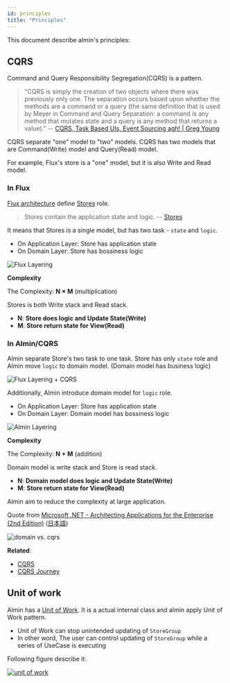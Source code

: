 ```yaml
---
id: principles
title: "Principles"
---
```


This document describe almin's principles:

## CQRS

Command and Query Responsibility Segregation(CQRS) is a pattern.

> "CQRS is simply the creation of two objects where there was previously only one. The separation occurs based upon whether the methods are a command or a query (the same definition that is used by Meyer in Command and Query Separation: a command is any method that mutates state and a query is any method that returns a value)."
> -- [CQRS, Task Based UIs, Event Sourcing agh! | Greg Young](http://codebetter.com/gregyoung/2010/02/16/cqrs-task-based-uis-event-sourcing-agh/ "CQRS, Task Based UIs, Event Sourcing agh! | Greg Young")

CQRS separate "one" model to "two" models.
CQRS has two models that are Command(Write) model and Query(Read) model.

For example, Flux's store is a "one" model, but it is also Write and Read model. 

### In Flux

[Flux architecture](https://facebook.github.io/flux/ "Flux") define [Stores](https://facebook.github.io/flux/docs/in-depth-overview.html#stores "Stores") role.

> Stores contain the application state and logic. 
> -- [Stores](https://facebook.github.io/flux/docs/in-depth-overview.html#stores "Stores")

It means that Stores is a single model, but has two task - `state` and `logic`.

- On Application Layer: Store has application state
- On Domain Layer: Store has bossiness logic

![Flux Layering](/docs/assets/flux-layer.png)

**Complexity**

The Complexity: **N × M** (multiplication)

Stores is both Write stack and Read stack.

- **N**: **Store does logic and Update State(Write)**
- **M**: **Store return state for View(Read)**

### In Almin/CQRS

Almin separate Store's two task to one task.
Store has only `state` role and Almin move `logic` to domain model.
(Domain model has business logic)

![Flux Layering + CQRS](/docs/assets/flux-layer-cqrs.png)

Additionally, Almin introduce domain model for `logic` role.

- On Application Layer: Store has application state
- On Domain Layer: Domain model has bossiness logic

![Almin Layering](/docs/assets/almin-layer.png)

**Complexity**

The Complexity: **N + M** (addition)

Domain model is write stack and Store is read stack.

- **N**: **Domain model does logic and Update State(Write)**
- **M**: **Store return state for View(Read)**

Almin aim to reduce the complexity at large application.

<!-- textlint-disable -->

Quote from [Microsoft .NET - Architecting Applications for the Enterprise (2nd Edition)](https://www.amazon.com/dp/0735685355/ "Microsoft .NET - Architecting Applications for the Enterprise (2nd Edition)") ([日本語](https://www.amazon.co.jp/dp/B00ZQZ8JNE/))

<!-- textlint-enable -->

![domain vs. cqrs](/docs/assets/domain-cqrs.png)

**Related**:

- [CQRS](https://martinfowler.com/bliki/CQRS.html "CQRS")
- [CQRS Journey](https://msdn.microsoft.com/library/jj554200.aspx "CQRS Journey")

## Unit of work

Almin has a [Unit of Work](https://martinfowler.com/eaaCatalog/unitOfWork.html "Unit of Work").
It is a actual internal class and almin apply Unit of Work pattern.

- Unit of Work can stop unintended updating of `StoreGroup`
- In other word, The user can control updating of `StoreGroup` while a series of UseCase is executing 

Following figure describe it:

[![unit of work](/docs/assets/almin-unit-of-work.png)][unit-of-work]

[unit-of-work]: http://www.nomnoml.com/#view/%23padding%3A%2010%0A%0A%5BUseCase%7C%0A%20%20%20%20%5BUseCase%20Executor%20A%7C%0A%20%20%20%20%20%20%20%20%5B%3Cusecase%3EChild%20UseCase%5D%0A%20%20%20%20%5D%20--%3E%20%5BUseCase%20Executor%20B%5D%0A%20%20%20%20%5BUseCase%20Executor%20B%7C%0A%20%20%20%20%20%20%20%20%5B%3Cusecase%3EUseCase%5D%0A%20%20%20%20%5D%0A%5D%0A%5BUnit%20of%20Work%7C%0A%20%20%20%20%5BCommitments%7C%0A%20%20%20%20%20%20%20%20%5BDispatched%20Payload%5D%0A%20%20%20%20%20%20%20%20%5BSystem%20Payload%5D%0A%20%20%20%20%5D%0A%5D%0A%5BStoreGroup%7C%0A%20%20%20%20%5BStore%5D%0A%20%20%20%20%5B%3Cnote%3Eif%20any%20store%20is%20change%2C%20it%20emit%20changed%5D%0A%5D%0A%5BUseCase%5D%20payload%20--%3E%20%5BLifeCycleEventHub%7C%0A%09%5BDispatcher%5D%0A%5D%0A%5BUseCase%5D%20payload%20--%3E%20%5B%3Creadonly%3EUnit%20of%20Work%5D%0A%5BUnit%20of%20Work%5D%20%3Ctransaction%20event%3E%20--%3E%20%5BLifeCycleEventHub%5D%0A%5BUnit%20of%20Work%5D%20Commitment%20--%3E%20%5BStoreGroup%5D%20%0A%5BStoreGroup%5D%20changes%20--%3E%20%5BLifeCycleEventHub%5D%0A%5BLifeCycleEventHub%5D%20%3C-%20%5BContext%5D%0A
